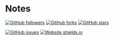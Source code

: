 # Notes

[![GitHub followers](https://img.shields.io/github/followers/SunilGudivada.svg?style=social&label=Follow&maxAge=2592000)](https://github.com/sunilGudivada?tab=followers) [![GitHub forks](https://img.shields.io/github/forks/SunilGudivada/Data-Structures-and-Algorithms.svg?style=social&label=Fork&maxAge=2592000)](https://github.com/SunilGudivada/Data-Structures-and-Algorithms/network/) [![GitHub stars](https://img.shields.io/github/stars/SunilGudivada/Data-Structures-and-Algorithms.svg?style=social&label=Star&maxAge=2592000)](https://GitHub.com/SunilGudivada/Data-Structures-and-Algorithms/stargazers/) 



[![GitHub issues](https://img.shields.io/github/issues/SunilGudivada/Data-Structures-and-Algorithms.svg)](https://GitHub.com/SunilGudivada/Data-Structures-and-Algorithms/issues/) [![Website shields.io](https://img.shields.io/website-up-down-green-red/http/shields.io.svg)](https://sunilgudivada.github.io/Data-Structures-and-Algorithms/)

